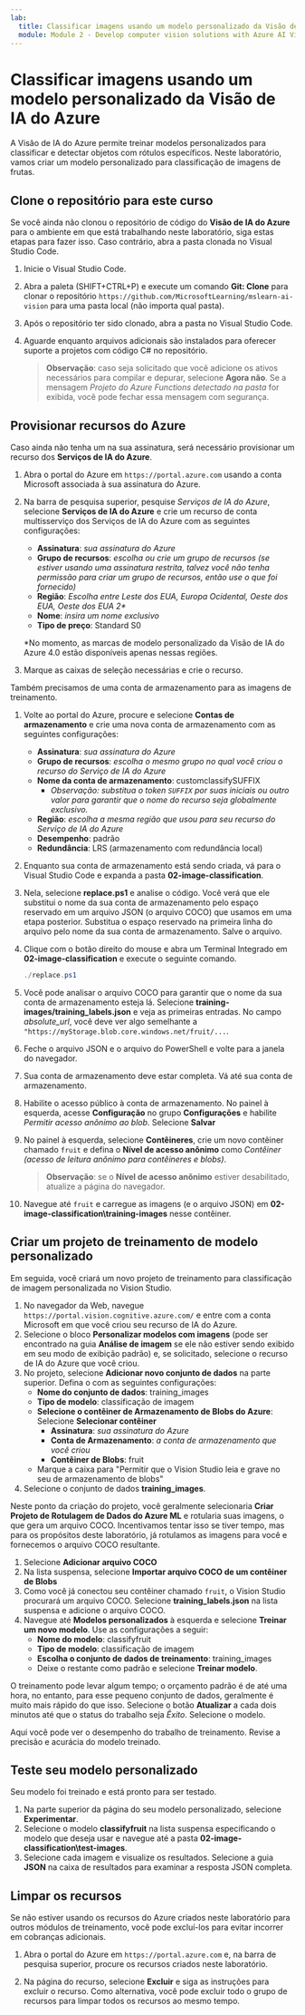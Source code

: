 ```yaml
---
lab:
  title: Classificar imagens usando um modelo personalizado da Visão de IA do Azure
  module: Module 2 - Develop computer vision solutions with Azure AI Vision
---
```


# Classificar imagens usando um modelo personalizado da Visão de IA do Azure

A Visão de IA do Azure permite treinar modelos personalizados para classificar e detectar objetos com rótulos específicos. Neste laboratório, vamos criar um modelo personalizado para classificação de imagens de frutas.

## Clone o repositório para este curso

Se você ainda não clonou o repositório de código do **Visão de IA do Azure** para o ambiente em que está trabalhando neste laboratório, siga estas etapas para fazer isso. Caso contrário, abra a pasta clonada no Visual Studio Code.

1. Inicie o Visual Studio Code.
2. Abra a paleta (SHIFT+CTRL+P) e execute um comando **Git: Clone** para clonar o repositório `https://github.com/MicrosoftLearning/mslearn-ai-vision` para uma pasta local (não importa qual pasta).
3. Após o repositório ter sido clonado, abra a pasta no Visual Studio Code.
4. Aguarde enquanto arquivos adicionais são instalados para oferecer suporte a projetos com código C# no repositório.

    > **Observação**: caso seja solicitado que você adicione os ativos necessários para compilar e depurar, selecione **Agora não**. Se a mensagem *Projeto do Azure Functions detectado na pasta* for exibida, você pode fechar essa mensagem com segurança.

## Provisionar recursos do Azure

Caso ainda não tenha um na sua assinatura, será necessário provisionar um recurso dos **Serviços de IA do Azure**.

1. Abra o portal do Azure em `https://portal.azure.com` usando a conta Microsoft associada à sua assinatura do Azure.
2. Na barra de pesquisa superior, pesquise *Serviços de IA do Azure*, selecione **Serviços de IA do Azure** e crie um recurso de conta multisserviço dos Serviços de IA do Azure com as seguintes configurações:
    - **Assinatura**: *sua assinatura do Azure*
    - **Grupo de recursos**: *escolha ou crie um grupo de recursos (se estiver usando uma assinatura restrita, talvez você não tenha permissão para criar um grupo de recursos, então use o que foi fornecido)*
    - **Região**: *Escolha entre Leste dos EUA, Europa Ocidental, Oeste dos EUA, Oeste dos EUA 2\**
    - **Nome**: *insira um nome exclusivo*
    - **Tipo de preço**: Standard S0

    \*No momento, as marcas de modelo personalizado da Visão de IA do Azure 4.0 estão disponíveis apenas nessas regiões.

3. Marque as caixas de seleção necessárias e crie o recurso.
<!--4. When the resource has been deployed, go to it and view its **Keys and Endpoint** page. You will need the endpoint and one of the keys from this page in a future step. Save them off or leave this browser tab open.-->

Também precisamos de uma conta de armazenamento para as imagens de treinamento.

1. Volte ao portal do Azure, procure e selecione **Contas de armazenamento** e crie uma nova conta de armazenamento com as seguintes configurações:
    - **Assinatura**: *sua assinatura do Azure*
    - **Grupo de recursos**: *escolha o mesmo grupo no qual você criou o recurso do Serviço de IA do Azure*
    - **Nome da conta de armazenamento**: customclassifySUFFIX 
        - *Observação: substitua o token `SUFFIX` por suas iniciais ou outro valor para garantir que o nome do recurso seja globalmente exclusivo.*
    - **Região**: *escolha a mesma região que usou para seu recurso do Serviço de IA do Azure*
    - **Desempenho**: padrão
    - **Redundância**: LRS (armazenamento com redundância local)
1. Enquanto sua conta de armazenamento está sendo criada, vá para o Visual Studio Code e expanda a pasta **02-image-classification**.
1. Nela, selecione **replace.ps1** e analise o código. Você verá que ele substitui o nome da sua conta de armazenamento pelo espaço reservado em um arquivo JSON (o arquivo COCO) que usamos em uma etapa posterior. Substitua o espaço reservado na primeira linha do arquivo pelo nome da sua conta de armazenamento. Salve o arquivo.
1. Clique com o botão direito do mouse e abra um Terminal Integrado em **02-image-classification** e execute o seguinte comando.

    ```powershell
    ./replace.ps1
    ```

1. Você pode analisar o arquivo COCO para garantir que o nome da sua conta de armazenamento esteja lá. Selecione **training-images/training_labels.json** e veja as primeiras entradas. No campo *absolute_url*, você deve ver algo semelhante a `"https://myStorage.blob.core.windows.net/fruit/...`.
1. Feche o arquivo JSON e o arquivo do PowerShell e volte para a janela do navegador.
1. Sua conta de armazenamento deve estar completa. Vá até sua conta de armazenamento.
1. Habilite o acesso público à conta de armazenamento. No painel à esquerda, acesse **Configuração** no grupo **Configurações** e habilite *Permitir acesso anônimo ao blob*. Selecione **Salvar**
1. No painel à esquerda, selecione **Contêineres**, crie um novo contêiner chamado `fruit` e defina o **Nível de acesso anônimo** como *Contêiner (acesso de leitura anônimo para contêineres e blobs)*.

    > **Observação**: se o **Nível de acesso anônimo** estiver desabilitado, atualize a página do navegador.

1. Navegue até `fruit` e carregue as imagens (e o arquivo JSON) em **02-image-classification\training-images** nesse contêiner.

## Criar um projeto de treinamento de modelo personalizado

Em seguida, você criará um novo projeto de treinamento para classificação de imagem personalizada no Vision Studio.

1. No navegador da Web, navegue `https://portal.vision.cognitive.azure.com/` e entre com a conta Microsoft em que você criou seu recurso de IA do Azure.
1. Selecione o bloco **Personalizar modelos com imagens** (pode ser encontrado na guia **Análise de imagem** se ele não estiver sendo exibido em seu modo de exibição padrão) e, se solicitado, selecione o recurso de IA do Azure que você criou.
1. No projeto, selecione **Adicionar novo conjunto de dados** na parte superior. Defina o  com as seguintes configurações:
    - **Nome do conjunto de dados**: training_images
    - **Tipo de modelo**: classificação de imagem
    - **Selecione o contêiner de Armazenamento de Blobs do Azure**: Selecione **Selecionar contêiner**
        - **Assinatura**: *sua assinatura do Azure*
        - **Conta de Armazenamento**: *a conta de armazenamento que você criou*
        - **Contêiner de Blobs**: fruit
    - Marque a caixa para "Permitir que o Vision Studio leia e grave no seu de armazenamento de blobs"
1. Selecione o conjunto de dados **training_images**.

Neste ponto da criação do projeto, você geralmente selecionaria **Criar Projeto de Rotulagem de Dados do Azure ML** e rotularia suas imagens, o que gera um arquivo COCO. Incentivamos tentar isso se tiver tempo, mas para os propósitos deste laboratório, já rotulamos as imagens para você e fornecemos o arquivo COCO resultante.

1. Selecione **Adicionar arquivo COCO**
1. Na lista suspensa, selecione **Importar arquivo COCO de um contêiner de Blobs**
1. Como você já conectou seu contêiner chamado `fruit`, o Vision Studio procurará um arquivo COCO. Selecione **training_labels.json** na lista suspensa e adicione o arquivo COCO.
1. Navegue até **Modelos personalizados** à esquerda e selecione **Treinar um novo modelo**. Use as configurações a seguir:
    - **Nome do modelo**: classifyfruit
    - **Tipo de modelo**: classificação de imagem
    - **Escolha o conjunto de dados de treinamento**: training_images
    - Deixe o restante como padrão e selecione **Treinar modelo**.

O treinamento pode levar algum tempo; o orçamento padrão é de até uma hora, no entanto, para esse pequeno conjunto de dados, geralmente é muito mais rápido do que isso. Selecione o botão **Atualizar** a cada dois minutos até que o status do trabalho seja *Êxito*. Selecione o modelo.

Aqui você pode ver o desempenho do trabalho de treinamento. Revise a precisão e acurácia do modelo treinado.

## Teste seu modelo personalizado

Seu modelo foi treinado e está pronto para ser testado.

1. Na parte superior da página do seu modelo personalizado, selecione **Experimentar**.
1. Selecione o modelo **classifyfruit** na lista suspensa especificando o modelo que deseja usar e navegue até a pasta **02-image-classification\test-images**.
1. Selecione cada imagem e visualize os resultados. Selecione a guia **JSON** na caixa de resultados para examinar a resposta JSON completa.

<!-- Option coding example to run-->
## Limpar os recursos

Se não estiver usando os recursos do Azure criados neste laboratório para outros módulos de treinamento, você pode excluí-los para evitar incorrer em cobranças adicionais.

1. Abra o portal do Azure em `https://portal.azure.com` e, na barra de pesquisa superior, procure os recursos criados neste laboratório.

2. Na página do recurso, selecione **Excluir** e siga as instruções para excluir o recurso. Como alternativa, você pode excluir todo o grupo de recursos para limpar todos os recursos ao mesmo tempo.